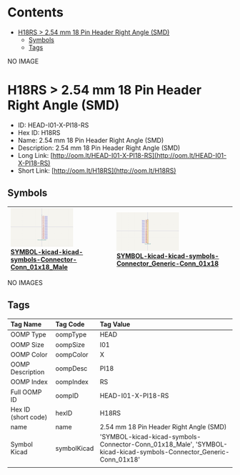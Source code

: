 



Contents
========

* [H18RS > 2.54 mm 18 Pin Header Right Angle (SMD)](#h18rs--254-mm-18-pin-header-right-angle-smd)
	* [Symbols](#symbols)
	* [Tags](#tags)
  
NO IMAGE  
# H18RS > 2.54 mm 18 Pin Header Right Angle (SMD)

- ID: HEAD-I01-X-PI18-RS
- Hex ID: H18RS
- Name: 2.54 mm 18 Pin Header Right Angle (SMD)
- Description: 2.54 mm 18 Pin Header Right Angle (SMD)
- Long Link: [http://oom.lt/HEAD-I01-X-PI18-RS](http://oom.lt/HEAD-I01-X-PI18-RS)
- Short Link: [http://oom.lt/H18RS](http://oom.lt/H18RS)

## Symbols
  

|[![](https://raw.githubusercontent.com/oomlout/oomlout_OOMP_eda_V2/main/SYMBOL/kicad/kicad-symbols/Connector/Conn_01x18_Male/image_140.png)<br>SYMBOL-kicad-kicad-symbols-Connector-Conn_01x18_Male](https://github.com/oomlout/oomlout_OOMP_eda_V2/tree/main/SYMBOL/kicad/kicad-symbols/Connector/Conn_01x18_Male/)|[![](https://raw.githubusercontent.com/oomlout/oomlout_OOMP_eda_V2/main/SYMBOL/kicad/kicad-symbols/Connector_Generic/Conn_01x18/image_140.png)<br>SYMBOL-kicad-kicad-symbols-Connector_Generic-Conn_01x18](https://github.com/oomlout/oomlout_OOMP_eda_V2/tree/main/SYMBOL/kicad/kicad-symbols/Connector_Generic/Conn_01x18/)||
| :--- | :--- | :--- |
  
NO IMAGES  
## Tags
  

|Tag Name|Tag Code|Tag Value|
| :--- | :--- | :--- |
|OOMP Type|oompType|HEAD|
|OOMP Size|oompSize|I01|
|OOMP Color|oompColor|X|
|OOMP Description|oompDesc|PI18|
|OOMP Index|oompIndex|RS|
|Full OOMP ID|oompID|HEAD-I01-X-PI18-RS|
|Hex ID (short code)|hexID|H18RS|
|name|name|2.54 mm 18 Pin Header Right Angle (SMD)|
|Symbol Kicad|symbolKicad|'SYMBOL-kicad-kicad-symbols-Connector-Conn_01x18_Male', 'SYMBOL-kicad-kicad-symbols-Connector_Generic-Conn_01x18'|
||||
